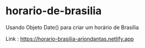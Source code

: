 # horario-de-brasilia

Usando Objeto Date() para criar um horário de Brasília

Link : https://horario-brasilia-ariondantas.netlify.app
